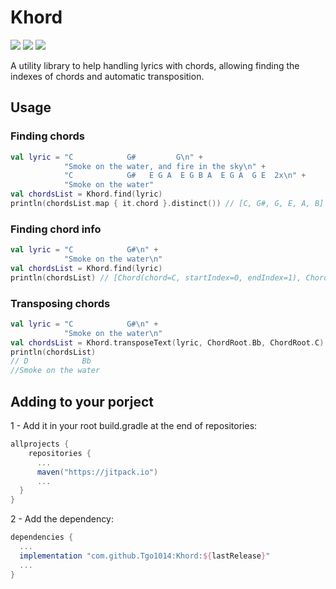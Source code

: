 # Khord

[![](https://jitpack.io/v/Tgo1014/Khord.svg)](https://jitpack.io/#Tgo1014/Khord)
![](https://img.shields.io/github/languages/code-size/Tgo1014/Khord)
![](https://img.shields.io/badge/Kotlin-2.2.10-blueviolet)

A utility library to help handling lyrics with chords, allowing finding the indexes of chords and automatic transposition.

## Usage

### Finding chords

```kotlin
val lyric = "C            G#         G\n" +
            "Smoke on the water, and fire in the sky\n" +
            "C            G#   E G A  E G B A  E G A  G E  2x\n" +
            "Smoke on the water"
val chordsList = Khord.find(lyric)
println(chordsList.map { it.chord }.distinct()) // [C, G#, G, E, A, B]
```

### Finding chord info

```kotlin
val lyric = "C            G#\n" +
            "Smoke on the water\n"
val chordsList = Khord.find(lyric)
println(chordsList) // [Chord(chord=C, startIndex=0, endIndex=1), Chord(chord=G#, startIndex=13, endIndex=15)]
```

### Transposing chords

```kotlin
val lyric = "C            G#\n" +
            "Smoke on the water\n"
val chordsList = Khord.transposeText(lyric, ChordRoot.Bb, ChordRoot.C)
println(chordsList) 
// D            Bb
//Smoke on the water
```

## Adding to your porject

1 - Add it in your root build.gradle at the end of repositories:
```gradle
allprojects {
    repositories {
      ...
      maven("https://jitpack.io")
      ...
  }
}
```

2 - Add the dependency:
```gradle
dependencies {
  ...
  implementation "com.github.Tgo1014:Khord:${lastRelease}"
  ...
}
```
